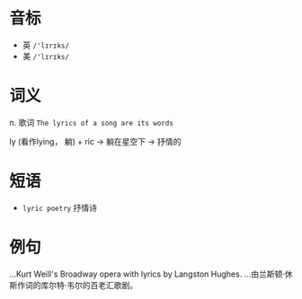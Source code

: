 # 音标

- 英 `/'lɪrɪks/`
- 美 `/'lɪrɪks/`

# 词义

n. 歌词
`The lyrics of a song are its words`



ly (看作lying， 躺) + ric → 躺在星空下 → 抒情的

# 短语

- `lyric poetry` 抒情诗

# 例句

...Kurt Weill's Broadway opera with lyrics by Langston Hughes.
…由兰斯顿·休斯作词的库尔特·韦尔的百老汇歌剧。


